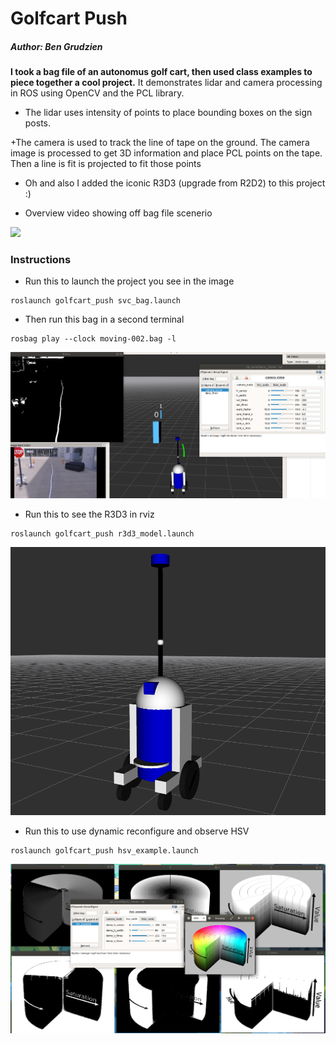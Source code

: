# Golfcart Push
##### Author: Ben Grudzien

**I took a bag file of an autonomus golf cart, then used class examples to piece together a cool project.** It demonstrates lidar and camera processing in ROS using OpenCV and the PCL library. 

+ The lidar uses intensity of points to place bounding boxes on the sign posts. 

+The camera is used to track the line of tape on the ground. The camera image is processed to get 3D information and place PCL points on the tape. Then a line is fit is projected to fit those points

+ Oh and also I added the iconic R3D3 (upgrade from R2D2) to this project :)

+ Overview video showing off bag file scenerio

![](doc/GEM_Pre-rosbag.gif)

### Instructions

+ Run this to launch the project you see in the image

```
roslaunch golfcart_push svc_bag.launch
```

+ Then run this bag in a second terminal
```
rosbag play --clock moving-002.bag -l
```
![](doc/golfcart_push_final.png)

+ Run this to see the R3D3 in rviz

```
roslaunch golfcart_push r3d3_model.launch
```
![](doc/r3d3.png)

+ Run this to use dynamic reconfigure and observe HSV

```
roslaunch golfcart_push hsv_example.launch
```
![](doc/hsv.png)


